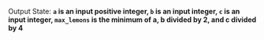 Output State: **`a` is an input positive integer, `b` is an input integer, `c` is an input integer, `max_lemons` is the minimum of a, b divided by 2, and c divided by 4**